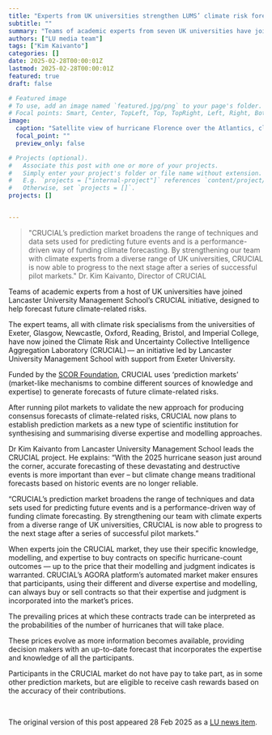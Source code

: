 ```yaml
---
title: "Experts from UK universities strengthen LUMS’ climate risk forecasting initiative"
subtitle: ""
summary: "Teams of academic experts from seven UK universities have joined Lancaster University Management School’s CRUCIAL initiative."
authors: ["LU media team"]
tags: ["Kim Kaivanto"]
categories: []
date: 2025-02-28T00:00:01Z
lastmod: 2025-02-28T00:00:01Z
featured: true
draft: false

# Featured image
# To use, add an image named `featured.jpg/png` to your page's folder.
# Focal points: Smart, Center, TopLeft, Top, TopRight, Left, Right, BottomLeft, Bottom, BottomRight.
image:
  caption: "Satellite view of hurricane Florence over the Atlantics, close to the US coast. Elements of this image furnished by NASA"
  focal_point: ""
  preview_only: false

# Projects (optional).
#   Associate this post with one or more of your projects.
#   Simply enter your project's folder or file name without extension.
#   E.g. `projects = ["internal-project"]` references `content/project/deep-learning/index.md`.
#   Otherwise, set `projects = []`.
projects: []


---
```


>"CRUCIAL’s prediction market broadens the range of techniques and data sets used for predicting future events and is a performance-driven way of funding climate forecasting. By strengthening our team with climate experts from a diverse range of UK universities, CRUCIAL is now able to progress to the next stage after a series of successful pilot markets." Dr. Kim Kaivanto, Director of CRUCIAL

Teams of academic experts from a host of UK universities have joined Lancaster University Management School’s CRUCIAL initiative, designed to help forecast future climate-related risks.

The expert teams, all with climate risk specialisms from the universities of Exeter, Glasgow, Newcastle, Oxford, Reading, Bristol, and Imperial College, have now joined the Climate Risk and Uncertainty Collective Intelligence Aggregation Laboratory (CRUCIAL) — an initiative led by Lancaster University Management School with support from Exeter University.

Funded by the [SCOR Foundation](https://www.lancaster.ac.uk/lums/our-departments/economics/news/climate-risk-forecasting-takes-step-forward-with-support-from-french-re-insurance-giant), CRUCIAL uses ‘prediction markets’ (market-like mechanisms to combine different sources of knowledge and expertise) to generate forecasts of future climate-related risks.

After running pilot markets to validate the new approach for producing consensus forecasts of climate-related risks, CRUCIAL now plans to establish prediction markets as a new type of scientific institution for synthesising and summarising diverse expertise and modelling approaches.

Dr Kim Kaivanto from Lancaster University Management School leads the CRUCIAL project. He explains: “With the 2025 hurricane season just around the corner, accurate forecasting of these devastating and destructive events is more important than ever – but climate change means traditional forecasts based on historic events are no longer reliable.

“CRUCIAL’s prediction market broadens the range of techniques and data sets used for predicting future events and is a performance-driven way of funding climate forecasting. By strengthening our team with climate experts from a diverse range of UK universities, CRUCIAL is now able to progress to the next stage after a series of successful pilot markets.”

When experts join the CRUCIAL market, they use their specific knowledge, modelling, and expertise to buy contracts on specific hurricane-count outcomes — up to the price that their modelling and judgment indicates is warranted. CRUCIAL’s AGORA platform’s automated market maker ensures that participants, using their different and diverse expertise and modelling, can always buy or sell contracts so that their expertise and judgment is incorporated into the market’s prices.

The prevailing prices at which these contracts trade can be interpreted as the probabilities of the number of hurricanes that will take place.

These prices evolve as more information becomes available, providing decision makers with an up-to-date forecast that incorporates the expertise and knowledge of all the participants.

Participants in the CRUCIAL market do not have pay to take part, as in some other prediction markets, but are eligible to receive cash rewards based on the accuracy of their contributions.


<br>

The original version of this post appeared 28 Feb 2025 as a [LU news item](https://www.lancaster.ac.uk/news/experts-from-uk-universities-strengthen-lums-climate-risk-forecasting-initiative).


<br>
